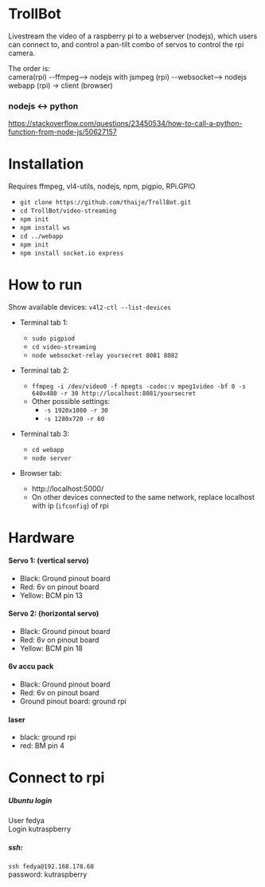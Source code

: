 
# TrollBot
Livestream the video of a  raspberry pi to a webserver (nodejs), which users can
connect to, and control a pan-tilt combo of servos to control the rpi camera.

The order is:   
camera(rpi) --ffmpeg--> nodejs with jsmpeg (rpi) --websocket--> nodejs webapp (rpi) -> client (browser)   



### nodejs <-> python
https://stackoverflow.com/questions/23450534/how-to-call-a-python-function-from-node-js/50627157

# Installation
Requires ffmpeg, vl4-utils, nodejs, npm, pigpio, RPi.GPIO

- `git clone https://github.com/thaije/TrollBot.git`
- `cd TrollBot/video-streaming`
- `npm init`
- `npm install ws`
- `cd ../webapp`
- `npm init`
- `npm install socket.io express`

# How to run
Show available devices: `v4l2-ctl --list-devices`   


- Terminal tab 1:  
    - `sudo pigpiod`
    - `cd video-streaming`  
    - `node websocket-relay yoursecret 8081 8082`  
- Terminal tab 2:  
    - `ffmpeg -i /dev/video0 -f mpegts -codec:v mpeg1video -bf 0 -s 640x480 -r 30 http://localhost:8081/yoursecret`  
    - Other possible settings:
        - `-s 1920x1080 -r 30`
        - `-s 1280x720 -r 60`

- Terminal tab 3:   
    - `cd webapp`  
    - `node server`  

- Browser tab:
    - http://localhost:5000/
    - On other devices connected to the same network, replace localhost with ip (`ifconfig`) of rpi


# Hardware
#### Servo 1: (vertical servo)
- Black: Ground pinout board
- Red: 6v on pinout board
- Yellow: BCM pin 13

#### Servo 2: (horizontal servo)
- Black: Ground pinout board
- Red: 6v on pinout board
- Yellow: BCM pin 18

#### 6v accu pack
- Black: Ground pinout board
- Red: 6v on pinout board
- Ground pinout board: ground rpi

#### laser
- black: ground rpi
- red: BM pin 4


# Connect to rpi

##### Ubuntu login
User fedya  
Login kutraspberry

##### ssh:
`ssh fedya@192.168.178.68`   
password: kutraspberry
